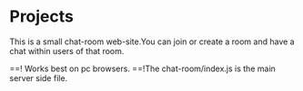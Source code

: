 # Projects
This is a small chat-room web-site.You can join or create a room and have a chat within users of that room.

==! Works best on pc browsers.
==!The chat-room/index.js is the main server side file.
